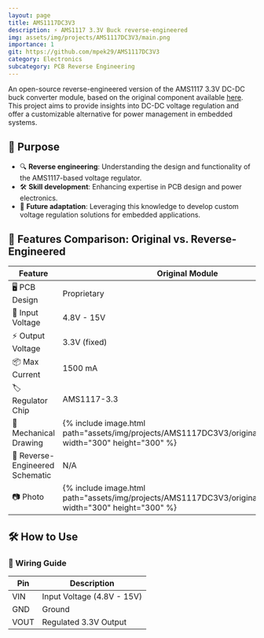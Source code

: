 ```yaml
---
layout: page
title: AMS1117DC3V3
description: ⚡ AMS1117 3.3V Buck reverse-engineered
img: assets/img/projects/AMS1117DC3V3/main.png
importance: 1
git: https://github.com/mpek29/AMS1117DC3V3
category: Electronics
subcategory: PCB Reverse Engineering
---
```





An open-source reverse-engineered version of the AMS1117 3.3V DC-DC buck converter module, based on the original component available [here](https://fr.aliexpress.com/item/1005006783027108.html).  
This project aims to provide insights into DC-DC voltage regulation and offer a customizable alternative for power management in embedded systems.

## 🎯 Purpose
- 🔍 **Reverse engineering**: Understanding the design and functionality of the AMS1117-based voltage regulator.
- 🛠️ **Skill development**: Enhancing expertise in PCB design and power electronics.
- 🔄 **Future adaptation**: Leveraging this knowledge to develop custom voltage regulation solutions for embedded applications.

## 📝 Features Comparison: Original vs. Reverse-Engineered

| Feature            | Original Module | Reverse-Engineered Version |
|--------------------|----------------|---------------------------|
| 🖥️ PCB Design        | Proprietary     | Open-source & customizable |
| 🔌 Input Voltage    | 4.8V - 15V       | 4.8V - 15V |
| ⚡ Output Voltage   | 3.3V (fixed)     | 3.3V (fixed) |
| 📦 Max Current     | 1500 mA            | 1500 mA |
| 🏷️ Regulator Chip  | AMS1117-3.3      | AMS1117-3.3 |
| 👐 Mechanical Drawing  | {% include image.html path="assets/img/projects/AMS1117DC3V3/original_pcb.png" width="300" height="300" %} | {% include image.html path="assets/img/projects/AMS1117DC3V3/reversed_pcb.png" width="300" height="300" %} |
| 📝 Reverse-Engineered Schematic | N/A | {% include image.html path="assets/img/projects/AMS1117DC3V3/reversed_sch.png" width="300" height="300" %} |
| 📷 Photo             | {% include image.html path="assets/img/projects/AMS1117DC3V3/original_3d_high.png" width="300" height="300" %} | {% include image.html path="assets/img/projects/AMS1117DC3V3/reversed_3d.png" width="300" height="300" %} |

## 🛠️ How to Use
### 📌 Wiring Guide

| Pin  | Description |
|------|-------------|
| VIN  | Input Voltage (4.8V - 15V) |
| GND  | Ground |
| VOUT | Regulated 3.3V Output |

